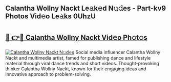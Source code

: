 ## Calantha Wollny Nackt Le𝚊k𝚎d N𝚞𝚍es - Part-kv9 Photos Vid𝚎o Le𝚊ks 0UhzU

# <h2><a href="http://fb8kfw.evod.top/?m=Calantha+Wollny+Nackt">🔗 👉🔴 Calantha Wollny Nackt Vid𝚎o Ph𝚘t𝚘s</a></h2>

[![Calantha Wollny Nackt N𝚞d𝚎s](https://i.imgur.com/8V9OHl7.gif)](http://fb8kfw.evod.top/?m=Calantha+Wollny+Nackt)
Social media influencer Calantha Wollny Nackt and multimedia artist, famed for publishing dance and lifestyle material through viral dance trends and short videos. Thought-provoking thinker Calantha Wollny Nackt, known for their engaging ideas and innovative approach to problem-solving. 
